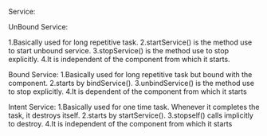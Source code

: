 Service:

UnBound Service:

1.Basically used for long repetitive task.
2.startService() is the method use to start unbound service.
3.stopService() is the method use to stop explicitly.
4.It is independent of the component from which it starts.


Bound Service:
1.Basically used for long repetitive task but bound with the component.
2.starts by bindService().
3.unbindService() is the method use to stop explicitly.
4.It is dependent of the component from which it starts

Intent Service:
1.Basically used for one time task. Whenever it completes the task, it destroys itself.
2.starts by startService().
3.stopself() calls implicitly to destroy.
4.It is independent of the component from which it starts